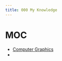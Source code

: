 ```yaml
---
title: 000 My Knowledge
---
```


# MOC
 -  [Computer Graphics](content/notes/000%20My%20Knowledge/Computer%20Graphics.md)
 - 
